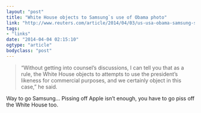 ```yaml
---
layout: "post"
title: "White House objects to Samsung`s use of Obama photo"
link: "http://www.reuters.com/article/2014/04/03/us-usa-obama-samsung-selfie-idUSBREA321VR20140403"
tags: 
- "links"
date: "2014-04-04 02:15:10"
ogtype: "article"
bodyclass: "post"
---
```


> “Without getting into counsel’s discussions, I can tell you that as a rule, the White House objects to attempts to use the president’s likeness for commercial purposes, and we certainly object in this case,” he said.

Way to go Samsung… Pissing off Apple isn’t enough, you have to go piss off the White House too.